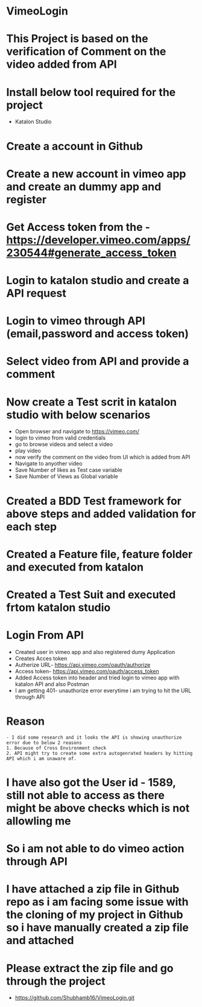 # VimeoLogin
# This Project is based on the verification of Comment on the video added from API
# Install below tool required for the project
   - Katalon Studio
# Create a account in Github
# Create a new account in vimeo app and create an dummy app and register
# Get Access token from the -https://developer.vimeo.com/apps/230544#generate_access_token
# Login to katalon studio and create a API request
# Login to vimeo through API (email,password and access token)
# Select video from API and provide a comment
# Now create a Test scrit in katalon studio with below scenarios
   - Open browser and navigate to https://vimeo.com/
   - login to vimeo from valid credentials
   - go to browse videos and select a video
   - play video 
   - now verify the comment on the video from UI which is added from API
   - Navigate to anyother video
   - Save Number of likes as Test case variable
   - Save Number of Views as Global variable
# Created a BDD Test framework for above steps and added validation for each step
# Created a Feature file, feature folder and executed from katalon
# Created a Test Suit and executed frtom katalon studio

# Login From API
   - Created user in vimeo app and also registered dumy Application
   - Creates Acces token
   -  Autherize URL- https://api.vimeo.com/oauth/authorize
   -  Access token- https://api.vimeo.com/oauth/access_token
   -  Added Access token into header and tried login to vimeo app with katalon API and also Postman
   -  I am getting 401- unauthorize error everytime i am trying to hit the URL through API
 # Reason
    - I did some research and it looks the API is showing unauthorize error due to below 2 reasons
    1. Because of Cross Environment check
    2. API might try to create some extra autogenrated headers by hitting API which i am unaware of.
# I have also got the User id - 1589, still not able to access as there might be above checks which is not allowling me    
# So i am not able to do vimeo action through API
# I have attached a zip file in Github repo as i am facing some issue with the cloning of my project in Github so i have manually created a zip file and attached
# Please extract the zip file and go through the project
 - https://github.com/Shubhamb16/VimeoLogin.git
